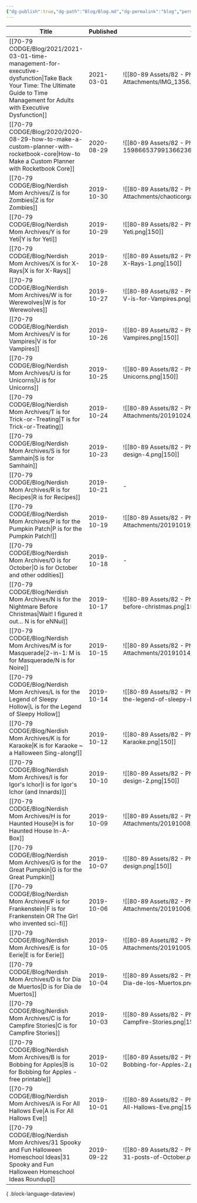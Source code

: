 ```yaml
---
{"dg-publish":true,"dg-path":"Blog/Blog.md","dg-permalink":"blog","permalink":"/blog/","noteIcon":"","created":"","updated":""}
---
```



| Title                                                                                                                                                                               | Published  | Cover                                                                                  |
| ----------------------------------------------------------------------------------------------------------------------------------------------------------------------------------- | ---------- | -------------------------------------------------------------------------------------- |
| [[70-79 CODGE/Blog/2021/2021-03-01-time-management-for-executive-dysfunction\|Take Back Your Time: The Ultimate Guide to Time Management for Adults with Executive Dysfunction]] | 2021-03-01 | ![[80-89 Assets/82 - Photo Attachments/IMG_1356.jpeg\|150]]                            |
| [[70-79 CODGE/Blog/2020/2020-08-29-how-to-make-a-custom-planner-with-rocketbook-core\|How-to Make a Custom Planner with Rocketbook Core]]                                        | 2020-08-29 | ![[80-89 Assets/82 - Photo Attachments/wp-15986653799136623640287468980636.png\|150]]  |
| [[70-79 CODGE/Blog/Nerdish Mom Archives/Z is for Zombies\|Z is for Zombies]]                                                                                                     | 2019-10-30 | ![[80-89 Assets/82 - Photo Attachments/chaoticorganized.com_.png\|150]]                |
| [[70-79 CODGE/Blog/Nerdish Mom Archives/Y is for Yeti\|Y is for Yeti]]                                                                                                           | 2019-10-29 | ![[80-89 Assets/82 - Photo Attachments/Y-is-for-Yeti.png\|150]]                        |
| [[70-79 CODGE/Blog/Nerdish Mom Archives/X is for X-Rays\|X is for X-Rays]]                                                                                                       | 2019-10-28 | ![[80-89 Assets/82 - Photo Attachments/X-is-for-X-Rays-1.png\|150]]                    |
| [[70-79 CODGE/Blog/Nerdish Mom Archives/W is for Werewolves\|W is for Werewolves]]                                                                                               | 2019-10-27 | ![[80-89 Assets/82 - Photo Attachments/Copy-of-V-is-for-Vampires.png\|150]]            |
| [[70-79 CODGE/Blog/Nerdish Mom Archives/V is for Vampires\|V is for Vampires]]                                                                                                   | 2019-10-26 | ![[80-89 Assets/82 - Photo Attachments/V-is-for-Vampires.png\|150]]                    |
| [[70-79 CODGE/Blog/Nerdish Mom Archives/U is for Unicorns\|U is for Unicorns]]                                                                                                   | 2019-10-25 | ![[80-89 Assets/82 - Photo Attachments/U-is-for-Unicorns.png\|150]]                    |
| [[70-79 CODGE/Blog/Nerdish Mom Archives/T is for Trick-or-Treating\|T is for Trick-or-Treating]]                                                                                 | 2019-10-24 | ![[80-89 Assets/82 - Photo Attachments/20191024_025046_0000.png\|150]]                 |
| [[70-79 CODGE/Blog/Nerdish Mom Archives/S is for Samhain\|S is for Samhain]]                                                                                                     | 2019-10-23 | ![[80-89 Assets/82 - Photo Attachments/Untitled-design-4.png\|150]]                    |
| [[70-79 CODGE/Blog/Nerdish Mom Archives/R is for Recipes\|R is for Recipes]]                                                                                                     | 2019-10-21 | \-                                                                                     |
| [[70-79 CODGE/Blog/Nerdish Mom Archives/P is for the Pumpkin Patch\|P is for the Pumpkin Patch!]]                                                                                | 2019-10-19 | ![[80-89 Assets/82 - Photo Attachments/20191019_083455_0000.png\|150]]                 |
| [[70-79 CODGE/Blog/Nerdish Mom Archives/O is for October\|O is for October and other oddities]]                                                                                  | 2019-10-18 | \-                                                                                     |
| [[70-79 CODGE/Blog/Nerdish Mom Archives/N is for the Nightmare Before Christmas\|Wait! I figured it out… N is for eNNui]]                                                        | 2019-10-17 | ![[80-89 Assets/82 - Photo Attachments/nightmare-before-christmas.png\|150]]           |
| [[70-79 CODGE/Blog/Nerdish Mom Archives/M is for Masquerade\|2-in-1: M is for Masquerade/N is for Noire]]                                                                        | 2019-10-15 | ![[80-89 Assets/82 - Photo Attachments/20191014_172934_0000.png\|150]]                 |
| [[70-79 CODGE/Blog/Nerdish Mom Archives/L is for the Legend of Sleepy Hollow\|L is for the Legend of Sleepy Hollow]]                                                             | 2019-10-14 | ![[80-89 Assets/82 - Photo Attachments/L-is-for-the-legend-of-sleepy-hollow.png\|150]] |
| [[70-79 CODGE/Blog/Nerdish Mom Archives/K is for Karaoke\|K is for Karaoke ~ a Halloween Sing-along!]]                                                                           | 2019-10-12 | ![[80-89 Assets/82 - Photo Attachments/K-is-for-Karaoke.png\|150]]                     |
| [[70-79 CODGE/Blog/Nerdish Mom Archives/I is for Igor's Ichor\|I is for Igor's Ichor (and Innards)]]                                                                             | 2019-10-10 | ![[80-89 Assets/82 - Photo Attachments/Untitled-design-2.png\|150]]                    |
| [[70-79 CODGE/Blog/Nerdish Mom Archives/H is for Haunted House\|H is for Haunted House In-A-Box]]                                                                                | 2019-10-09 | ![[80-89 Assets/82 - Photo Attachments/20191008_193444-1-scaled.jpg\|150]]             |
| [[70-79 CODGE/Blog/Nerdish Mom Archives/G is for the Great Pumpkin\|G is for the Great Pumpkin]]                                                                                 | 2019-10-07 | ![[80-89 Assets/82 - Photo Attachments/Untitled-design.png\|150]]                      |
| [[70-79 CODGE/Blog/Nerdish Mom Archives/F is for Frankenstein\|F is for Frankenstein OR The Girl who invented sci-fi]]                                                           | 2019-10-06 | ![[80-89 Assets/82 - Photo Attachments/20191006_020816_0000.png\|150]]                 |
| [[70-79 CODGE/Blog/Nerdish Mom Archives/E is for Eerie\|E is for Eerie]]                                                                                                         | 2019-10-05 | ![[80-89 Assets/82 - Photo Attachments/20191005_012207_0000.png\|150]]                 |
| [[70-79 CODGE/Blog/Nerdish Mom Archives/D is for Día de Muertos\|D is for Día de Muertos]]                                                                                       | 2019-10-04 | ![[80-89 Assets/82 - Photo Attachments/D-is-for-Dia-de-los-Muertos.png\|150]]          |
| [[70-79 CODGE/Blog/Nerdish Mom Archives/C is for Campfire Stories\|C is for Campfire Stories]]                                                                                   | 2019-10-03 | ![[80-89 Assets/82 - Photo Attachments/C-is-for-Campfire-Stories.png\|150]]            |
| [[70-79 CODGE/Blog/Nerdish Mom Archives/B is for Bobbing for Apples\|B is for Bobbing for Apples - free printable]]                                                              | 2019-10-02 | ![[80-89 Assets/82 - Photo Attachments/B-is-for-Bobbing-for-Apples-2.png\|150]]        |
| [[70-79 CODGE/Blog/Nerdish Mom Archives/A is For All Hallows Eve\|A is For All Hallows Eve]]                                                                                     | 2019-10-01 | ![[80-89 Assets/82 - Photo Attachments/A-is-for-All-Hallows-Eve.png\|150]]             |
| [[70-79 CODGE/Blog/Nerdish Mom Archives/31 Spooky and Fun Halloween Homeschool Ideas\|31 Spooky and Fun Halloween Homeschool Ideas Roundup]]                                     | 2019-09-22 | ![[80-89 Assets/82 - Photo Attachments/Copy-of-31-posts-of-October.png\|150]]          |

{ .block-language-dataview}